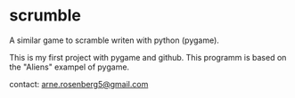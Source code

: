 scrumble
========

A similar game to scramble writen with python (pygame).

This is my first project with pygame and github.
This programm is based on the "Aliens" exampel of pygame.



contact:
arne.rosenberg5@gmail.com